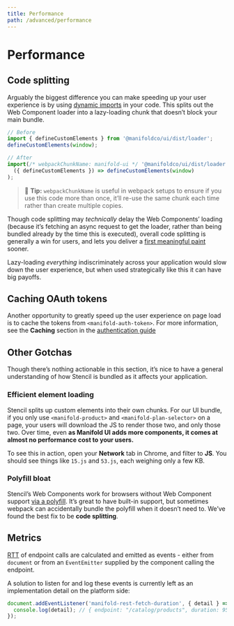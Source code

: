 ```yaml
---
title: Performance
path: /advanced/performance
---
```


# Performance

## Code splitting

Arguably the biggest difference you can make speeding up your user experience is by using [dynamic
imports][import] in your code. This splits out the Web Component loader into a lazy-loading chunk
that doesn’t block your main bundle.

```js
// Before
import { defineCustomElements } from '@manifoldco/ui/dist/loader';
defineCustomElements(window);

// After
import(/* webpackChunkName: manifold-ui */ '@manifoldco/ui/dist/loader').then(
  ({ defineCustomElements }) => defineCustomElements(window)
);
```

> 💁 **Tip:** `webpackChunkName` is useful in webpack setups to ensure if you use this code more
> than once, it’ll re-use the same chunk each time rather than create multiple copies.

Though code splitting may _technically_ delay the Web Components’ loading (because it’s fetching an
async request to get the loader, rather than being bundled already by the time this is executed),
overall code splitting is generally a win for users, and lets you deliver a [first meaningful
paint][fmp] sooner.

Lazy-loading _everything_ indiscriminately across your application would slow down the user
experience, but when used strategically like this it can have big payoffs.

## Caching OAuth tokens

Another opportunity to greatly speed up the user experience on page load is to cache the tokens from
`<manifold-auth-token>`. For more information, see the **Caching** section in the [authentication
guide][auth]

## Other Gotchas

Though there’s nothing actionable in this section, it’s nice to have a general understanding of how
Stencil is bundled as it affects your application.

### Efficient element loading

Stencil splits up custom elements into their own chunks. For our UI bundle, if you only use
`<manifold-product>` and `<manifold-plan-selector>` on a page, your users will download the JS to
render those two, and only those two. Over time, even **as Manifold UI adds more components, it
comes at almost no performance cost to your users.**

To see this in action, open your **Network** tab in Chrome, and filter to **JS**. You should see
things like `15.js` and `53.js`, each weighing only a few KB.

### Polyfill bloat

Stencil’s Web Components work for browsers without Web Component support [via a
polyfill][stencil-browsers]. It’s great to have built-in support, but sometimes webpack can
accidentally bundle the polyfill when it doesn’t need to. We’ve found the best fix to be **code
splitting**.

## Metrics

[RTT][rtt] of endpoint calls are calculated and emitted as events - either from `document` or from
an `EventEmitter` supplied by the component calling the endpoint.

A solution to listen for and log these events is currently left as an implementation detail on the
platform side:

```js
document.addEventListener('manifold-rest-fetch-duration', { detail } => {
  console.log(detail); // { endpoint: "/catalog/products", duration: 95 }
});
```

[auth]: /advanced/authentication
[fmp]: https://developers.google.com/web/tools/lighthouse/audits/first-meaningful-paint
[import]: https://webpack.js.org/guides/code-splitting/#dynamic-imports
[rtt]: https://developer.mozilla.org/en-US/docs/Glossary/Round_Trip_Time_(RTT)
[stencil-browsers]: https://stenciljs.com/docs/browser-support
